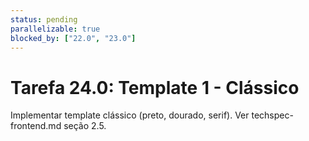 ```yaml
---
status: pending
parallelizable: true
blocked_by: ["22.0", "23.0"]
---
```

# Tarefa 24.0: Template 1 - Clássico
Implementar template clássico (preto, dourado, serif).
Ver techspec-frontend.md seção 2.5.

